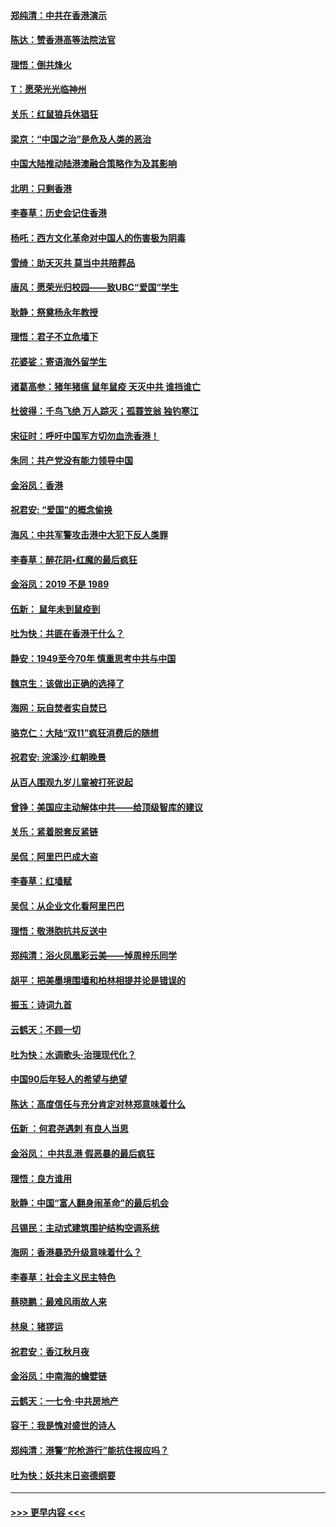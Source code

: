 #### [郑纯清：中共在香港演示](../pages/nsc993/n11670539.md?t=11211755) 
#### [陈达：赞香港高等法院法官](../pages/nsc993/n11669542.md?t=11211755) 
#### [理悟：倒共烽火](../pages/nsc993/n11668844.md?t=11211755) 
#### [T：愿荣光光临神州](../pages/nsc993/n11668421.md?t=11211755) 
#### [关乐：红鼠狼兵休猖狂](../pages/nsc993/n11668378.md?t=11211755) 
#### [梁京：“中国之治”是危及人类的恶治](../pages/nsc993/n11668328.md?t=11211755) 
#### [中国大陆推动陆港澳融合策略作为及其影响](../pages/nsc993/n11668157.md?t=11211755) 
#### [北明：只剩香港](../pages/nsc993/n11668002.md?t=11211755) 
#### [李春草：历史会记住香港](../pages/nsc993/n11667927.md?t=11211755) 
#### [杨吒：西方文化革命对中国人的伤害极为阴毒](../pages/nsc993/n11664521.md?t=11211755) 
#### [雪绮：助天灭共 莫当中共陪葬品](../pages/nsc993/n11662650.md?t=11211755) 
#### [唐风：愿荣光归校园——致UBC“爱国”学生](../pages/nsc993/n11662194.md?t=11211755) 
#### [耿静：祭奠杨永年教授](../pages/nsc993/n11662514.md?t=11211755) 
#### [理悟：君子不立危墙下](../pages/nsc993/n11662172.md?t=11211755) 
#### [花婆娑：寄语海外留学生](../pages/nsc993/n11662121.md?t=11211755) 
#### [诸葛高参：猪年猪瘟 鼠年鼠疫 天灭中共 谁挡谁亡](../pages/nsc993/n11661980.md?t=11211755) 
#### [杜彼得：千鸟飞绝 万人踪灭；孤蓑笠翁 独钓寒江](../pages/nsc993/n11661170.md?t=11211755) 
#### [宋征时：呼吁中国军方切勿血洗香港！](../pages/nsc993/n11415318.md?t=11211755) 
#### [朱同：共产党没有能力领导中国](../pages/nsc993/n11660421.md?t=11211755) 
#### [金浴凤：香港](../pages/nsc993/n11660419.md?t=11211755) 
#### [祝君安: “爱国”的概念偷换](../pages/nsc993/n11659706.md?t=11211755) 
#### [海风：中共军警攻击港中大犯下反人类罪](../pages/nsc993/n11659632.md?t=11211755) 
#### [李春草：醉花阴•红魔的最后疯狂](../pages/nsc993/n11659287.md?t=11211755) 
#### [金浴凤：2019 不是 1989](../pages/nsc993/n11657663.md?t=11211755) 
#### [伍新： 鼠年未到鼠疫到](../pages/nsc993/n11655098.md?t=11211755) 
#### [吐为快：共匪在香港干什么？](../pages/nsc993/n11654891.md?t=11211755) 
#### [静安：1949至今70年 慎重思考中共与中国](../pages/nsc993/n11651244.md?t=11211755) 
#### [魏京生：该做出正确的选择了](../pages/nsc993/n11653084.md?t=11211755) 
#### [海网：玩自焚者实自焚已](../pages/nsc993/n11652423.md?t=11211755) 
#### [骆克仁：大陆“双11”疯狂消费后的随想](../pages/nsc993/n11652305.md?t=11211755) 
#### [祝君安: 浣溪沙·红朝晚景](../pages/nsc993/n11652258.md?t=11211755) 
#### [从百人围观九岁儿童被打死说起](../pages/nsc993/n11651030.md?t=11211755) 
#### [曾铮：美国应主动解体中共——给顶级智库的建议](../pages/nsc993/n11649888.md?t=11211755) 
#### [关乐：紧着脱套反紧链](../pages/nsc993/n11649069.md?t=11211755) 
#### [吴侃：阿里巴巴成大盗](../pages/nsc993/n11645523.md?t=11211755) 
#### [李春草：红墙赋](../pages/nsc993/n11646389.md?t=11211755) 
#### [吴侃：从企业文化看阿里巴巴](../pages/nsc993/n11645476.md?t=11211755) 
#### [理悟：敬港胞抗共反送中](../pages/nsc993/n11645466.md?t=11211755) 
#### [郑纯清：浴火凤凰彩云美——悼周梓乐同学](../pages/nsc993/n11645155.md?t=11211755) 
#### [胡平：把美墨境围墙和柏林相提并论是错误的](../pages/nsc993/n11645134.md?t=11211755) 
#### [振玉：诗词九首](../pages/nsc993/n11644081.md?t=11211755) 
#### [云鹤天：不顾一切](../pages/nsc993/n11643508.md?t=11211755) 
#### [吐为快：水调歌头·治理现代化？](../pages/nsc993/n11643485.md?t=11211755) 
#### [中国90后年轻人的希望与绝望](../pages/nsc993/n11642317.md?t=11211755) 
#### [陈达：高度信任与充分肯定对林郑意味着什么](../pages/nsc993/n11641441.md?t=11211755) 
#### [伍新 ：何君尧遇刺 有良人当思](../pages/nsc993/n11641503.md?t=11211755) 
#### [金浴凤： 中共乱港  假恶暴的最后疯狂](../pages/nsc993/n11641495.md?t=11211755) 
#### [理悟：良方谁用](../pages/nsc993/n11641463.md?t=11211755) 
#### [耿静：中国“富人翻身闹革命”的最后机会](../pages/nsc993/n11640655.md?t=11211755) 
#### [吕锡民：主动式建筑围护结构空调系统](../pages/nsc993/n11640168.md?t=11211755) 
#### [海网：香港暴恐升级意味着什么？](../pages/nsc993/n11635904.md?t=11211755) 
#### [李春草：社会主义民主特色](../pages/nsc993/n11634657.md?t=11211755) 
#### [蔡晓鹏：最难风雨故人来](../pages/nsc993/n11633145.md?t=11211755) 
#### [林泉：猪猡运](../pages/nsc993/n11631469.md?t=11211755) 
#### [祝君安：香江秋月夜](../pages/nsc993/n11631440.md?t=11211755) 
#### [金浴凤：中南海的蟾嬖链](../pages/nsc993/n11631290.md?t=11211755) 
#### [云鹤天：一七令·中共房地产](../pages/nsc993/n11630084.md?t=11211755) 
#### [容干：我是愧对盛世的诗人](../pages/nsc993/n11630059.md?t=11211755) 
#### [郑纯清：港警“陀枪游行”能抗住报应吗？](../pages/nsc993/n11629999.md?t=11211755) 
#### [吐为快：妖共末日盗德纲要](../pages/nsc993/n11628610.md?t=11211755) 

----
#### [ >>> 更早内容 <<< ](../indexes/nsc993-earlier.md)
